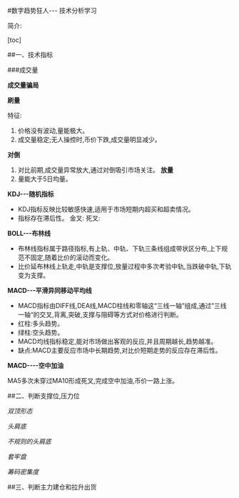 #数字趋势狂人--- 技术分析学习

简介:

[toc]

##一、技术指标

###成交量


**成交量骗局**

**刷量**

特征:
1. 价格没有波动,量能极大。
2. 成交量稳定;无人操控时,币价下跌,成交量明显减少。

**对倒**
1. 对比前期,成交量异常放大,通过对倒吸引市场关注。
**放量**
1. 量能大于5日均量。

**KDJ---随机指标**

* KDJ指标反映比较敏感快速,适用于市场短期内超买和超卖情况。
* 指标存在滞后性。
金叉: 
死叉:

**BOLL---布林线**

* 布林线指标属于路径指标,有上轨、中轨、下轨三条线组成带状区分布,上下规范不固定,随着比价的滚动而变化。
* 比价延布林线上轨走,中轨是支撑位,放量过程中多次考验中轨,当跌破中轨,下轨变为支撑。

**MACD---平滑异同移动平均线**

* MACD指标由DIFF线,DEA线,MACD柱线和零轴这“三线一轴”组成,通过”三线一轴“的交叉,背离,突破,支撑与阻碍等方式对价格进行判断。
* 红柱:多头趋势。
* 绿柱:空头趋势。
* MACD均线指标稳定,能对市场做出客观的反应,并且周期越长,趋势越准。
* 缺点:MACD主要反应市场中长期趋势,对比价短期走势的反应存在滞后性。

**MACD----空中加油**

MA5多次未穿过MA10形成死叉,完成空中加油,币价一路上涨。


##二、判断支撑位,压力位

*双顶形态*

*头肩底*

*不规则的头肩底*

*套牢盘*

*筹码密集度*

##三、判断主力建仓和拉升出货



